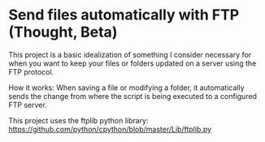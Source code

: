 # Send files automatically with FTP (Thought, Beta)
 This project is a basic idealization of something I consider necessary for when you want to keep your files or folders updated on a server using the FTP protocol.

How it works: When saving a file or modifying a folder, it automatically sends the change from where the script is being executed to a configured FTP server.

This project uses the ftplib python library:
https://github.com/python/cpython/blob/master/Lib/ftplib.py
